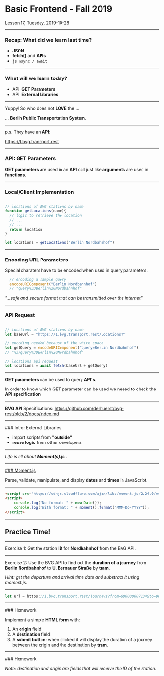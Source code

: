 <!-- .slide: id="lesson17" -->

# Basic Frontend - Fall 2019

Lesson 17, Tuesday, 2019-10-28

---

### Recap: What did we learn last time?

 * **JSON**
 * **fetch()** and **APIs**
 * ```js async / await```


---

### What will we learn today?

 * API: **GET Parameters**
 * API: **External Libraries**

---

Yuppy! So who does not **LOVE** the ...

... **Berlin Public Transportation System**.


---

p.s. They have an **API**:

https://1.bvg.transport.rest


---

### API: GET Parameters

**GET parameters** are used in an **API** call just like **arguments** are used in **functions**.

---

### Local/Client Implementation

```js

// locations of BVG stations by name
function getLocations(name){
  // logic to retrieve the location
  // ...
  // ...
  return location
}

let locations = getLocations("Berlin Nordbahnhof")
```

---

### Encoding URL Parameters

Special charaters have to be encoded when used in query parameters.

```js
  // encoding a sample query
  encodeURIComponent("Berlin Nordbahnhof") 
  // "query%3DBerlin%20Nordbahnhof"

```

*"...safe and secure format that can be transmitted over the internet"*

---

### API Request

```js

// locations of BVG stations by name
let baseUrl = "https://1.bvg.transport.rest/locations?"

// encoding needed because of the white space
let getQuery = encodeURIComponent("query=Berlin Nordbahnhof") 
// "%3Fquery%3DBerlin%20Nordbahnhof"

// locations api request
let locations = await fetch(baseUrl + getQuery)
```

---

**GET parameters** can be used to query **API's**.

In order to know which GET parameter can be used we neeed to 
check the **API specification**. 

---

**BVG API** Specifications:
https://github.com/derhuerst/bvg-rest/blob/2/docs/index.md


---

### Intro: External Libraries

- import scripts from **"outside"**
- **reuse logic** from other developers


---


*Life is all about **Moment(s).js** .*


---


[### Moment.js](https://momentjs.com/)

Parse, validate, manipulate, and display **dates** and **times** in JavaScript.


---


```html
<script src="https://cdnjs.cloudflare.com/ajax/libs/moment.js/2.24.0/moment.js"></script>
<script>
    console.log("No format: " + new Date());
    console.log("With format: " + moment().format("MMM-Do-YYYY"));
</script>
```


---


## Practice Time!


---

Exercise 1: Get the station **ID** for **Nordbahnhof** 
from the BVG API.

---

Exercise 2: Use the BVG API to find out 
the **duration of a journey** from **Berlin Nordbahnhof** 
to **U. Bernauer Straße** by **tram**. 

*Hint: get the departure and arrival time date and substract it using moment.js.*

---

```js
let url = https://1.bvg.transport.rest/journeys?from=900000007104&to=900000100003&bus=false&tickets=true

```

---

### Homework

Implement a simple **HTML form** with:
1. An **origin** field
2. A **destination** field
3. A **submit button**: when clicked it will display the duration of a journey between the origin and the destination by **tram**. 

---

### Homework

*Note: destination and origin are fields that will receive the ID of the station.*







